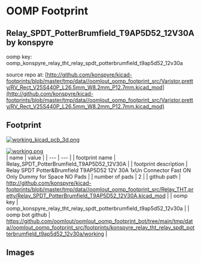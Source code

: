 # OOMP Footprint  
## Relay_SPDT_PotterBrumfield_T9AP5D52_12V30A  by konspyre  
  
oomp key: oomp_konspyre_relay_tht_relay_spdt_potterbrumfield_t9ap5d52_12v30a  
  
source repo at: [http://github.com/konspyre/kicad-footprints/blob/master/tmp/data//oomlout_oomp_footprint_src/Varistor.pretty/RV_Rect_V25S440P_L26.5mm_W8.2mm_P12.7mm.kicad_mod](http://github.com/konspyre/kicad-footprints/blob/master/tmp/data//oomlout_oomp_footprint_src/Varistor.pretty/RV_Rect_V25S440P_L26.5mm_W8.2mm_P12.7mm.kicad_mod)  
## Footprint  
  
[![working_kicad_pcb_3d.png](working_kicad_pcb_3d_600.png)](working_kicad_pcb_3d.png)  
  
[![working.png](working_600.png)](working.png)  
| name | value | 
| --- | --- | 
| footprint name | Relay_SPDT_PotterBrumfield_T9AP5D52_12V30A | 
| footprint description | Relay SPDT Potter&Brumfield T9AP5D52 12V 30A 1xUn Connector Fast ON Only Dummy for Space NO Pads | 
| number of pads | 2 | 
| github path | http://github.com/konspyre/kicad-footprints/blob/master/tmp/data//oomlout_oomp_footprint_src/Relay_THT.pretty/Relay_SPDT_PotterBrumfield_T9AP5D52_12V30A.kicad_mod | 
| oomp key | oomp_konspyre_relay_tht_relay_spdt_potterbrumfield_t9ap5d52_12v30a | 
| oomp bot github | https://github.com/oomlout/oomlout_oomp_footprint_bot/tree/main/tmp/data//oomlout_oomp_footprint_src/footprints/konspyre_relay_tht_relay_spdt_potterbrumfield_t9ap5d52_12v30a/working | 
## Images  
